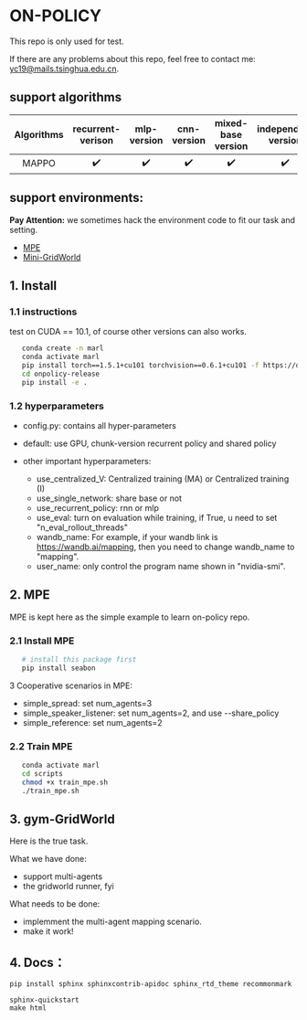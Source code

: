 # ON-POLICY

This repo is only used for test. 

If there are any problems about this repo, feel free to contact me: yc19@mails.tsinghua.edu.cn.

## support algorithms

| Algorithms | recurrent-verison | mlp-version | cnn-version | mixed-base version | independent version |
| :--------: | :---------------: | :---------: | :---------: |:---------------: |:---------------: |
| MAPPO      | :heavy_check_mark: | :heavy_check_mark: | :heavy_check_mark: |:heavy_check_mark:        |:heavy_check_mark:        |


## support environments:
**Pay Attention:** we sometimes hack the environment code to fit our task and setting. 
- [MPE](https://github.com/openai/multiagent-particle-envs)
- [Mini-GridWorld](https://github.com/maximecb/gym-minigrid)

## 1. Install

### 1.1 instructions

   test on CUDA == 10.1, of course other versions can also works.

``` Bash
   conda create -n marl
   conda activate marl
   pip install torch==1.5.1+cu101 torchvision==0.6.1+cu101 -f https://download.pytorch.org/whl/torch_stable.html
   cd onpolicy-release
   pip install -e . 
```

### 1.2 hyperparameters

* config.py: contains all hyper-parameters

* default: use GPU, chunk-version recurrent policy and shared policy

* other important hyperparameters:
  - use_centralized_V: Centralized training (MA) or Centralized training (I)
  - use_single_network: share base or not
  - use_recurrent_policy: rnn or mlp
  - use_eval: turn on evaluation while training, if True, u need to set "n_eval_rollout_threads"
  - wandb_name: For example, if your wandb link is https://wandb.ai/mapping, then you need to change wandb_name to "mapping". 
  - user_name: only control the program name shown in "nvidia-smi".


## 2. MPE
MPE is kept here as the simple example to learn on-policy repo.

### 2.1 Install MPE

``` Bash
   # install this package first
   pip install seabon
```

3 Cooperative scenarios in MPE:

* simple_spread: set num_agents=3
* simple_speaker_listener: set num_agents=2, and use --share_policy
* simple_reference: set num_agents=2

### 2.2 Train MPE   

``` Bash
   conda activate marl
   cd scripts
   chmod +x train_mpe.sh
   ./train_mpe.sh
```

## 3. gym-GridWorld

Here is the true task. 

What we have done:
- support multi-agents
- the gridworld runner, fyi

What needs to be done:
- implemment the multi-agent mapping scenario.
- make it work!

## 4. Docs：

```
pip install sphinx sphinxcontrib-apidoc sphinx_rtd_theme recommonmark

sphinx-quickstart
make html
```
